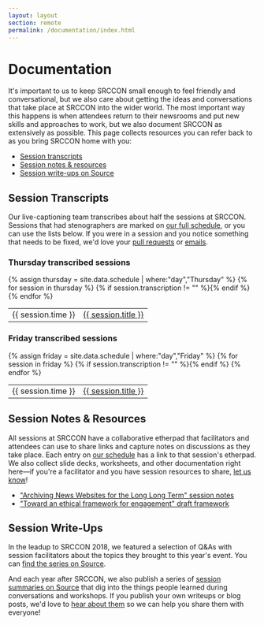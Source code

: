 ```yaml
---
layout: layout
section: remote
permalink: /documentation/index.html
---
```


# Documentation

It's important to us to keep SRCCON small enough to feel friendly and conversational, but we also care about getting the ideas and conversations that take place at SRCCON into the wider world. The most important way this happens is when attendees return to their newsrooms and put new skills and approaches to work, but we also document SRCCON as extensively as possible. This page collects resources you can refer back to as you bring SRCCON home with you:

* [Session transcripts](#transcription)
* [Session notes & resources](#session-notes--resources)
* [Session write-ups on Source](#session-write-ups)

## Session Transcripts
Our live-captioning team transcribes about half the sessions at SRCCON. Sessions that had stenographers are marked on [our full schedule](https://schedule.srccon.org), or you can use the lists below. If you were in a session and you notice something that needs to be fixed, we'd love your [pull requests](https://github.com/opennews/srccon) or [emails](mailto:srccon@opennews.org).

<div>
    <h3>Thursday transcribed sessions</h3>
    <table>{% assign thursday = site.data.schedule | where:"day","Thursday" %}
{% for session in thursday %}
        {% if session.transcription != "" %}<tr><td>{{ session.time }}</td><td><a class="session-title" href="https://aloft.nu/conf?name=srccon&session=2018-{{ session.id }}">{{ session.title }}</a></td></tr>{% endif %}
{% endfor %}
    </table>
</div>

<div>
    <h3>Friday transcribed sessions</h3>
    <table>{% assign friday = site.data.schedule | where:"day","Friday" %}
{% for session in friday %}
        {% if session.transcription != "" %}<tr><td>{{ session.time }}</td><td><a class="session-title" href="https://aloft.nu/conf?name=srccon&session=2018-{{ session.id }}">{{ session.title }}</a></td></tr>{% endif %}
{% endfor %}
    </table>
</div>

## Session Notes & Resources

All sessions at SRCCON have a collaborative etherpad that facilitators and attendees can use to share links and capture notes on discussions as they take place. Each entry on [our schedule](https://schedule.srccon.org) has a link to that session's etherpad. We also collect slide decks, worksheets, and other documentation right here—if you're a facilitator and you have session resources to share, [let us know](mailto:srccon@opennews.org)!

* ["Archiving News Websites for the Long Long Term" session notes](https://docs.google.com/document/d/1gsjtKEkM7Cx2aA9fknnzN8I1b4WmqWuOKRjyD4iKcvo/edit)
* ["Toward an ethical framework for engagement" draft framework](https://medium.com/@jenniferbrandel/ethicsofengagement-db3ff5279603)

## Session Write-Ups

In the leadup to SRCCON 2018, we featured a selection of Q&As with session facilitators about the topics they brought to this year's event. You can [find the series on Source](https://source.opennews.org/articles/tags/srccon-2018/).

And each year after SRCCON, we also publish a series of [session summaries on Source](https://source.opennews.org/articles/tags/srccon-2018/) that dig into the things people learned during conversations and workshops. If you publish your own writeups or blog posts, we'd love to [hear about them](mailto:source@opennews.org) so we can help you share them with everyone!

<!-- NOTE: We should add an attendee writeups section here too -->
